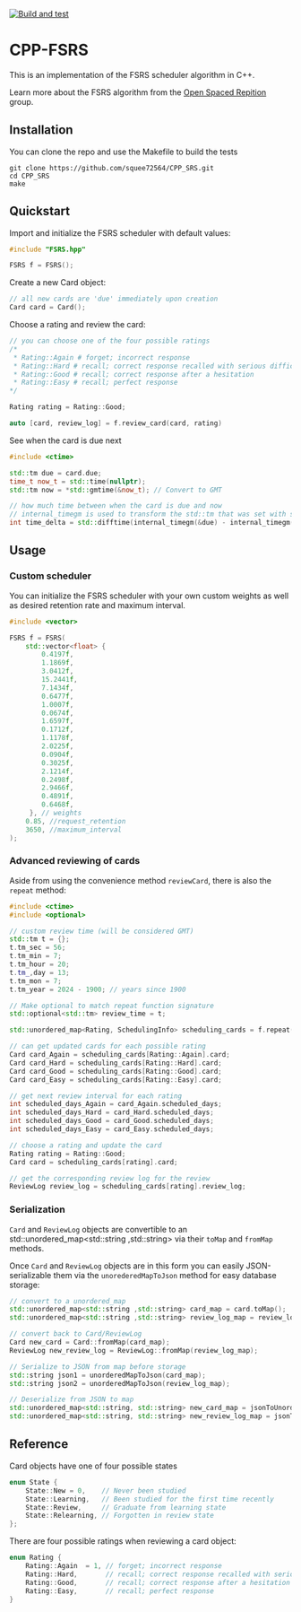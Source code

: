 [![Build and test](https://github.com/squee72564/CPP_SRS/actions/workflows/c-cpp.yml/badge.svg)](https://github.com/squee72564/CPP_SRS/actions/workflows/c-cpp.yml)


# CPP-FSRS

This is an implementation of the FSRS scheduler algorithm in C++.

Learn more about the FSRS algorithm from the [Open Spaced Repition](https://github.com/open-spaced-repetition) group.

## Installation
You can clone the repo and use the Makefile to build the tests
```
git clone https://github.com/squee72564/CPP_SRS.git
cd CPP_SRS
make
```

## Quickstart

Import and initialize the FSRS scheduler with default values:

```cpp
#include "FSRS.hpp"

FSRS f = FSRS();
```

Create a new Card object:
```cpp
// all new cards are 'due' immediately upon creation
Card card = Card();
```

Choose a rating and review the card:
```cpp
// you can choose one of the four possible ratings
/*
 * Rating::Again # forget; incorrect response
 * Rating::Hard # recall; correct response recalled with serious difficulty
 * Rating::Good # recall; correct response after a hesitation
 * Rating::Easy # recall; perfect response
*/

Rating rating = Rating::Good;

auto [card, review_log] = f.review_card(card, rating)
```

See when the card is due next
```cpp
#include <ctime>

std::tm due = card.due;
time_t now_t = std::time(nullptr);
std::tm now = *std::gmtime(&now_t); // Convert to GMT

// how much time between when the card is due and now
// internal_timegm is used to transform the std::tm that was set with std::gmtime into time_t
int time_delta = std::difftime(internal_timegm(&due) - internal_timegm(&now));
```

## Usage

### Custom scheduler

You can initialize the FSRS scheduler with your own custom weights as well as desired retention rate and maximum interval.

```cpp
#include <vector>

FSRS f = FSRS(
    std::vector<float> {
        0.4197f,
        1.1869f,
        3.0412f,
        15.2441f,
        7.1434f,
        0.6477f,
        1.0007f,
        0.0674f,
        1.6597f,
        0.1712f,
        1.1178f,
        2.0225f,
        0.0904f,
        0.3025f,
        2.1214f,
        0.2498f,
        2.9466f,
        0.4891f,
        0.6468f,
     }, // weights
    0.85, //request_retention
    3650, //maximum_interval 
);
```

### Advanced reviewing of cards

Aside from using the convenience method `reviewCard`, there is also the `repeat` method:

```cpp
#include <ctime>
#include <optional>

// custom review time (will be considered GMT)
std::tm t = {};
t.tm_sec = 56;
t.tm_min = 7;
t.tm_hour = 20;
t.tm_,day = 13;
t.tm_mon = 7;
t.tm_year = 2024 - 1900; // years since 1900

// Make optional to match repeat function signature
std::optional<std::tm> review_time = t;

std::unordered_map<Rating, SchedulingInfo> scheduling_cards = f.repeat(card, review_time);

// can get updated cards for each possible rating
Card card_Again = scheduling_cards[Rating::Again].card;
Card card_Hard = scheduling_cards[Rating::Hard].card;
Card card_Good = scheduling_cards[Rating::Good].card;
Card card_Easy = scheduling_cards[Rating::Easy].card;

// get next review interval for each rating
int scheduled_days_Again = card_Again.scheduled_days;
int scheduled_days_Hard = card_Hard.scheduled_days;
int scheduled_days_Good = card_Good.scheduled_days;
int scheduled_days_Easy = card_Easy.scheduled_days;

// choose a rating and update the card
Rating rating = Rating::Good;
Card card = scheduling_cards[rating].card;

// get the corresponding review log for the review
ReviewLog review_log = scheduling_cards[rating].review_log;
```

### Serialization
`Card` and `ReviewLog` objects are convertible to an std::unordered_map<std::string ,std::string> via their `toMap` and `fromMap` methods.

Once `Card` and `ReviewLog` objects are in this form you can easily JSON-serializable them via the `unorederedMapToJson` method for easy database storage:

```cpp
// convert to a unordered_map 
std::unordered_map<std::string ,std::string> card_map = card.toMap();
std::unordered_map<std::string ,std::string> review_log_map = review_log.toMap();

// convert back to Card/ReviewLog
Card new_card = Card::fromMap(card_map);
ReviewLog new_review_log = ReviewLog::fromMap(review_log_map);

// Serialize to JSON from map before storage
std::string json1 = unorderedMapToJson(card_map);
std::string json2 = unorderedMapToJson(review_log_map);

// Deserialize from JSON to map
std::unordered_map<std::string, std::string> new_card_map = jsonToUnorderedMap(json1);
std::unordered_map<std::string, std::string> new_review_log_map = jsonToUnorderedMap(json2);
```

## Reference

Card objects have one of four possible states
```cpp
enum State {
	State::New = 0,    // Never been studied
	State::Learning,   // Been studied for the first time recently
	State::Review,     // Graduate from learning state
	State::Relearning, // Forgotten in review state
};
```

There are four possible ratings when reviewing a card object:
```cpp
enum Rating {
	Rating::Again  = 1, // forget; incorrect response
	Rating::Hard,   	// recall; correct response recalled with serious difficulty
	Rating::Good, 	    // recall; correct response after a hesitation
	Rating::Easy, 	    // recall; perfect response
}
```
